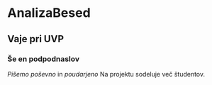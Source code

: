 # AnalizaBesed
## Vaje pri UVP
### Še en podpodnaslov
_Pišemo poševno_ in *poudarjeno*
Na projektu sodeluje več študentov.
